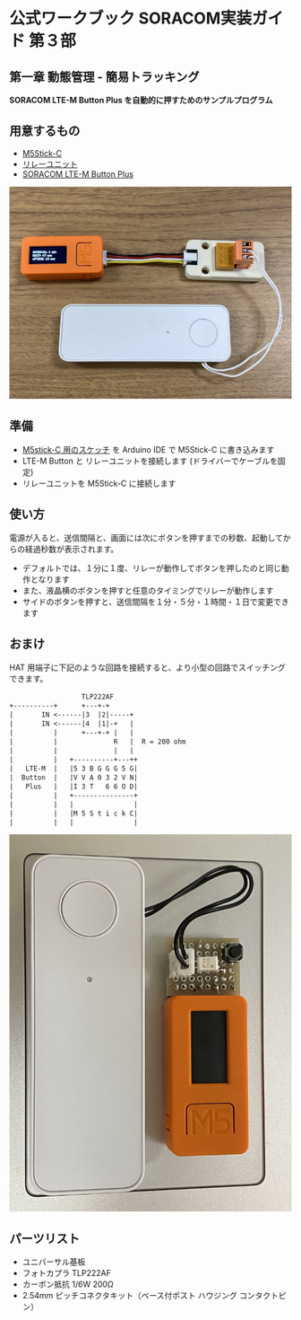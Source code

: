 # 公式ワークブック SORACOM実装ガイド 第３部
## 第一章 動態管理 - 簡易トラッキング
**SORACOM LTE-M Button Plus を自動的に押すためのサンプルプログラム**

## 用意するもの

- [M5Stick-C](https://docs.m5stack.com/#/ja/core/m5stickc)
- [リレーユニット](https://docs.m5stack.com/#/ja/unit/relay)
- [SORACOM LTE-M Button Plus](https://soracom.jp/products/gadgets/button_plus/)

![M5Stick-Cとリレーユニット](img/m5stickc_relay.jpg)

## 準備
- [M5stick-C 用のスケッチ](auto-push/auto-push.ino) を Arduino IDE で M5Stick-C に書き込みます
- LTE-M Button と リレーユニットを接続します (ドライバーでケーブルを固定)
- リレーユニットを M5Stick-C に接続します

## 使い方
電源が入ると、送信間隔と、画面には次にボタンを押すまでの秒数、起動してからの経過秒数が表示されます。

- デフォルトでは、１分に１度、リレーが動作してボタンを押したのと同じ動作となります
- また、液晶横のボタンを押すと任意のタイミングでリレーが動作します
- サイドのボタンを押すと、送信間隔を１分・５分・１時間・１日で変更できます

## おまけ
HAT 用端子に下記のような回路を接続すると、より小型の回路でスイッチングできます。

```
                  TLP222AF
+----------+      +---+-+
|       IN <------|3  |2|-----+
|       IN <------|4  |1|-+   |
|          |      +---+-+ |   |
|          |              R   |  R = 200 ohm
|          |              |   |
|          |   +----------+---++
|   LTE-M  |   |5 3 B G G G 5 G|
|  Button  |   |V V A 0 3 2 V N|
|   Plus   |   |I 3 T   6 6 O D|
|          |   +---------------+
|          |   |               |
|          |   |M 5 S t i c k C|
|          |   |               |
```

![フォトカプラーを使った回路](img/m5stickc_photocoupler.jpg)

## パーツリスト
- ユニバーサル基板
- フォトカプラ TLP222AF
- カーボン抵抗 1/6W 200Ω
- 2.54mm ピッチコネクタキット（ベース付ポスト ハウジング コンタクトピン）